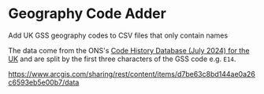 # Geography Code Adder

Add UK GSS geography codes to CSV files that only contain names

The data come from the ONS's [Code History Database (July 2024) for the UK](https://geoportal.statistics.gov.uk/datasets/d7be63c8bd144ae0a26c6593eb5e00b7/about) and are split by the first three characters of the GSS code e.g. `E14`.

https://www.arcgis.com/sharing/rest/content/items/d7be63c8bd144ae0a26c6593eb5e00b7/data